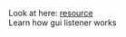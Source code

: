 Look at here: [resource](https://programmer.group/observer-pattern-of-java-design-pattern-publish-subscribe-pattern.html)  
Learn how gui listener works




